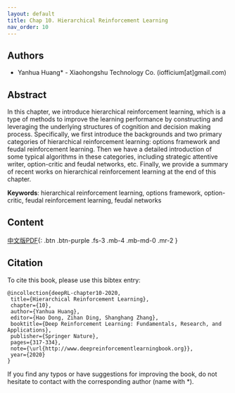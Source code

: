 ```yaml
---
layout: default
title: Chap 10. Hierarchical Reinforcement Learning
nav_order: 10
---
```


## Authors

- Yanhua Huang* - Xiaohongshu Technology Co. (iofficium[at]gmail.com)

## Abstract

In this chapter, we introduce hierarchical reinforcement learning, which is a type of methods to improve the learning performance by constructing and leveraging the underlying structures of cognition and decision making process. Specifically, we first introduce the backgrounds and two primary categories of hierarchical reinforcement learning: options framework and feudal reinforcement learning. Then we have a detailed introduction of some typical algorithms in these categories, including strategic attentive writer, option-critic and feudal networks, etc. Finally, we provide a summary of recent works on hierarchical reinforcement learning at the end of this chapter.

**Keywords**: hierarchical reinforcement learning, options framework, option-critic, feudal reinforcement learning, feudal networks

## Content
[中文版PDF](/assets/pdfs/ch10.pdf){: .btn .btn-purple  .fs-3 .mb-4 .mb-md-0 .mr-2 }

## Citation

To cite this book, please use this bibtex entry:

```
@incollection{deepRL-chapter10-2020,
 title={Hierarchical Reinforcement Learning},
 chapter={10},
 author={Yanhua Huang},
 editor={Hao Dong, Zihan Ding, Shanghang Zhang},
 booktitle={Deep Reinforcement Learning: Fundamentals, Research, and Applications},
 publisher={Springer Nature},
 pages={317-334},
 note={\url{http://www.deepreinforcementlearningbook.org}},
 year={2020}
}
```



If you find any typos or have suggestions for improving the book, do not hesitate to contact with the corresponding author (name with *).